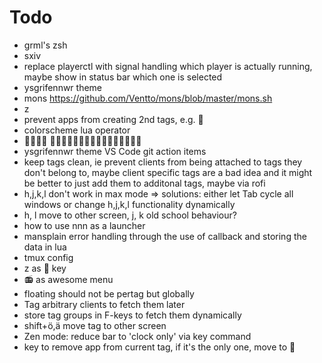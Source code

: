 # Todo

- grml's zsh
- sxiv
- replace playerctl with signal handling which player is actually running, maybe show in status bar which one is selected
- ysgrifennwr theme
- mons https://github.com/Ventto/mons/blob/master/mons.sh
- z
- prevent apps from creating 2nd tags, e.g. 🍓
- colorscheme lua operator
- 🦸🧞🧜🦹 🦸‍♂️🦸‍♀️🦹‍♂️🦹‍♀️🧜‍♂️🧜‍♀️🧞‍♂️🧞‍♀️
- ysgrifennwr theme VS Code git action items
- keep tags clean, ie prevent clients from being attached to tags they don't belong to, maybe client specific tags are a bad idea and it might be better to just add them to additonal tags, maybe via rofi
- h,j,k,l don't work in max mode ⇒ solutions: either let Tab cycle all windows or change h,j,k,l functionality dynamically
- h, l move to other screen, j, k old school behaviour?
- how to use nnn as a launcher 
- mansplain error handling through the use of callback and storing the data in lua
- tmux config
- z as 🧟 key
- 📻 as awesome menu
- floating should not be pertag but globally
- Tag arbitrary clients to fetch them later
- store tag groups in F-keys to fetch them dynamically
- shift+ö,ä move tag to other screen
- Zen mode: reduce bar to 'clock only' via key command
- key to remove app from current tag, if it's the only one, move to 🚽